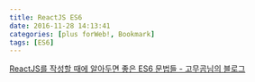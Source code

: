 ```yaml
---
title: ReactJS ES6
date: 2016-11-28 14:13:41
categories: [plus forWeb!, Bookmark]
tags: [ES6]
---
```


[ReactJS를 작성할 때에 알아두면 좋은 ES6 문법들 - 고무곰님의 블로그](https://gomugom.github.io/es6-for-react/index.html)
